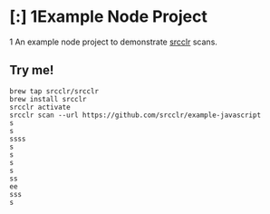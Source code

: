 # [:] 1Example Node Project
1
An example node project to demonstrate [srcclr](https://www.srcclr.com) scans.

## Try me!

```
brew tap srcclr/srcclr
brew install srcclr
srcclr activate
srcclr scan --url https://github.com/srcclr/example-javascript
s
s
ssss
s
s
s
s
ss
ee
sss
s
